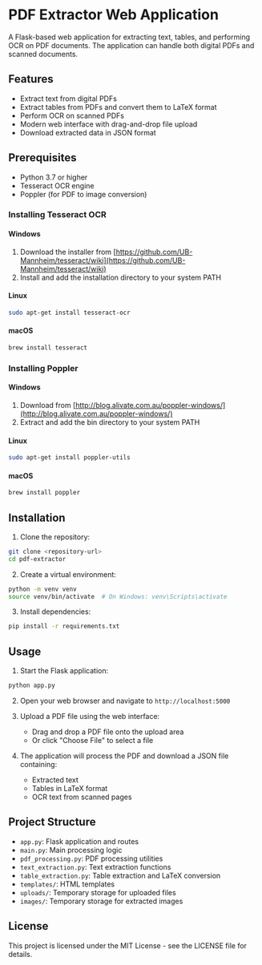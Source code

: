 # PDF Extractor Web Application

A Flask-based web application for extracting text, tables, and performing OCR on PDF documents. The application can handle both digital PDFs and scanned documents.

## Features

- Extract text from digital PDFs
- Extract tables from PDFs and convert them to LaTeX format
- Perform OCR on scanned PDFs
- Modern web interface with drag-and-drop file upload
- Download extracted data in JSON format

## Prerequisites

- Python 3.7 or higher
- Tesseract OCR engine
- Poppler (for PDF to image conversion)

### Installing Tesseract OCR

#### Windows
1. Download the installer from [https://github.com/UB-Mannheim/tesseract/wiki](https://github.com/UB-Mannheim/tesseract/wiki)
2. Install and add the installation directory to your system PATH

#### Linux
```bash
sudo apt-get install tesseract-ocr
```

#### macOS
```bash
brew install tesseract
```

### Installing Poppler

#### Windows
1. Download from [http://blog.alivate.com.au/poppler-windows/](http://blog.alivate.com.au/poppler-windows/)
2. Extract and add the bin directory to your system PATH

#### Linux
```bash
sudo apt-get install poppler-utils
```

#### macOS
```bash
brew install poppler
```

## Installation

1. Clone the repository:
```bash
git clone <repository-url>
cd pdf-extractor
```

2. Create a virtual environment:
```bash
python -m venv venv
source venv/bin/activate  # On Windows: venv\Scripts\activate
```

3. Install dependencies:
```bash
pip install -r requirements.txt
```

## Usage

1. Start the Flask application:
```bash
python app.py
```

2. Open your web browser and navigate to `http://localhost:5000`

3. Upload a PDF file using the web interface:
   - Drag and drop a PDF file onto the upload area
   - Or click "Choose File" to select a file

4. The application will process the PDF and download a JSON file containing:
   - Extracted text
   - Tables in LaTeX format
   - OCR text from scanned pages

## Project Structure

- `app.py`: Flask application and routes
- `main.py`: Main processing logic
- `pdf_processing.py`: PDF processing utilities
- `text_extraction.py`: Text extraction functions
- `table_extraction.py`: Table extraction and LaTeX conversion
- `templates/`: HTML templates
- `uploads/`: Temporary storage for uploaded files
- `images/`: Temporary storage for extracted images

## License

This project is licensed under the MIT License - see the LICENSE file for details.

